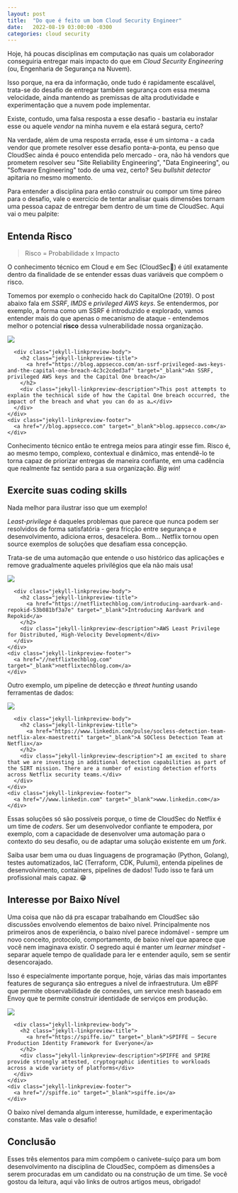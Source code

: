 ```yaml
---
layout: post
title:  "Do que é feito um bom Cloud Security Engineer"
date:   2022-08-19 03:00:00 -0300
categories: cloud security
---
```


<link rel="stylesheet" href="/assets/css/linkpreview.css">

Hoje, há poucas disciplinas em computação nas quais um colaborador conseguiria entregar mais impacto do que em _Cloud Security Engineering_ (ou, Engenharia de Segurança na Nuvem).

Isso porque, na era da informação, onde tudo é rapidamente escalável, trata-se do desafio de entregar também segurança com essa mesma velocidade, ainda mantendo as premissas de alta produtividade e experimentação que a nuvem pode implementar.

Existe, contudo, uma falsa resposta a esse desafio - bastaria eu instalar esse ou aquele _vendor_ na minha nuvem e ela estará segura, certo?

Na verdade, além de uma resposta errada, esse é um sintoma - a cada vendor que promete resolver esse desafio ponta-a-ponta, eu penso que CloudSec ainda é pouco entendida pelo mercado - ora, não há vendors que prometem resolver seu "Site Reliability Engineering", "Data Engineering", ou "Software Engineering" todo de uma vez, certo? Seu _bullshit detector_ apitaria no mesmo momento.

Para entender a disciplina para então construir ou compor um time páreo para o desafio, vale o exercício de tentar analisar quais dimensões tornam uma pessoa capaz de entregar bem dentro de um time de CloudSec. Aqui vai o meu palpite:

## Entenda Risco

> Risco = Probabilidade x Impacto

O conhecimento técnico em Cloud e em Sec (CloudSec🤪) é útil exatamente dentro da finalidade de se entender essas duas variáveis que compõem o risco.

Tomemos por exemplo o conhecido hack do CapitalOne (2019). O post abaixo fala em _SSRF_, _IMDS_ e _privileged AWS keys_. Se entendermos, por exemplo, a forma como um SSRF é introduzido e explorado, vamos entender mais do que apenas o mecanismo de ataque - entendemos melhor o potencial **risco** dessa vulnerabilidade nossa organização.

<div class="jekyll-linkpreview-wrapper">
  <div class="jekyll-linkpreview-wrapper-inner">
    <div class="jekyll-linkpreview-content">
      <div class="jekyll-linkpreview-image">
        <a href="https://blog.appsecco.com/an-ssrf-privileged-aws-keys-and-the-capital-one-breach-4c3c2cded3af" target="_blank">
          <img src="https://miro.medium.com/v2/resize:fit:1200/1*xl_cr_m4ZP9ppUoWcMq54g.jpeg">
        </a>
      </div>

      <div class="jekyll-linkpreview-body">
        <h2 class="jekyll-linkpreview-title">
          <a href="https://blog.appsecco.com/an-ssrf-privileged-aws-keys-and-the-capital-one-breach-4c3c2cded3af" target="_blank">An SSRF, privileged AWS keys and the Capital One breach</a>
        </h2>
        <div class="jekyll-linkpreview-description">This post attempts to explain the technical side of how the Capital One breach occurred, the impact of the breach and what you can do as a…</div>
      </div>
    </div>
    <div class="jekyll-linkpreview-footer">
      <a href="//blog.appsecco.com" target="_blank">blog.appsecco.com</a>
    </div>
  </div>
</div>

Conhecimento técnico então te entrega meios para atingir esse fim. Risco é, ao mesmo tempo, complexo, contextual e dinâmico, mas entendê-lo te torna capaz de priorizar entregas de maneira confiante, em uma cadência que realmente faz sentido para a sua organização. _Big win_!

## Exercite suas coding skills

Nada melhor para ilustrar isso que um exemplo!

_Least-privilege_ é daqueles problemas que parece que nunca podem ser resolvidos de forma satisfatória - gera fricção entre segurança e desenvolvimento, adiciona erros, desacelera. Bom... Netflix tornou open source exemplos de soluções que desafiam essa concepção.

Trata-se de uma automação que entende o uso histórico das aplicações e remove gradualmente aqueles privilégios que ela não mais usa!

<div class="jekyll-linkpreview-wrapper">
  <div class="jekyll-linkpreview-wrapper-inner">
    <div class="jekyll-linkpreview-content">
      <div class="jekyll-linkpreview-image">
        <a href="https://netflixtechblog.com/introducing-aardvark-and-repokid-53b081bf3a7e" target="_blank">
          <img src="https://miro.medium.com/v2/resize:fill:463:244/g:fp:0.64:0.33/1*JSOImdkFx4CZIsSLkh4H0A.png">
        </a>
      </div>

      <div class="jekyll-linkpreview-body">
        <h2 class="jekyll-linkpreview-title">
          <a href="https://netflixtechblog.com/introducing-aardvark-and-repokid-53b081bf3a7e" target="_blank">Introducing Aardvark and Repokid</a>
        </h2>
        <div class="jekyll-linkpreview-description">AWS Least Privilege for Distributed, High-Velocity Development</div>
      </div>
    </div>
    <div class="jekyll-linkpreview-footer">
      <a href="//netflixtechblog.com" target="_blank">netflixtechblog.com</a>
    </div>
  </div>
</div>

Outro exemplo, um pipeline de detecção e _threat hunting_ usando ferramentas de dados:

<div class="jekyll-linkpreview-wrapper">
  <div class="jekyll-linkpreview-wrapper-inner">
    <div class="jekyll-linkpreview-content">
      <div class="jekyll-linkpreview-image">
        <a href="https://www.linkedin.com/pulse/socless-detection-team-netflix-alex-maestretti" target="_blank">
          <img src="https://media.licdn.com/dms/image/C5612AQFRR0cif_iFmQ/article-cover_image-shrink_720_1280/0/1524001793005?e=2147483647&amp;v=beta&amp;t=QmHs4dp2Ito3FDxtDUUTKQPrmz0GZl310Qc-gKp0GLY">
        </a>
      </div>

      <div class="jekyll-linkpreview-body">
        <h2 class="jekyll-linkpreview-title">
          <a href="https://www.linkedin.com/pulse/socless-detection-team-netflix-alex-maestretti" target="_blank">A SOCless Detection Team at Netflix</a>
        </h2>
        <div class="jekyll-linkpreview-description">I am excited to share that we are investing in additional detection capabilities as part of the SIRT mission. There are a number of existing detection efforts across Netflix security teams.</div>
      </div>
    </div>
    <div class="jekyll-linkpreview-footer">
      <a href="//www.linkedin.com" target="_blank">www.linkedin.com</a>
    </div>
  </div>
</div>

Essas soluções só são possíveis porque, o time de CloudSec do Netflix é um time de _coders_. Ser um desenvolvedor confiante te empodera, por exemplo, com a capacidade de desenvolver uma automação para o contexto do seu desafio, ou de adaptar uma solução existente em um _fork_.

Saiba usar bem uma ou duas linguagens de programação (Python, Golang), testes automatizados, IaC (Terraform, CDK, Pulumi), entenda pipelines de desenvolvimento, containers, pipelines de dados! Tudo isso te fará um profissional mais capaz. 😁

## Interesse por Baixo Nível

Uma coisa que não dá pra escapar trabalhando em CloudSec são discussões envolvendo elementos de baixo nível.
Principalmente nos primeiros anos de experiência, o baixo nível parece indomável - sempre um novo conceito, protocolo, comportamento, de baixo nível que aparece que você nem imaginava existir. O segredo aqui é manter um _learner mindset_ - separar aquele tempo de qualidade para ler e entender aquilo, sem se sentir desencorajado.

Isso é especialmente importante porque, hoje, várias das mais importantes features de segurança são entregues a nível de infraestrutura. Um eBPF que permite observabilidade de conexões, um service mesh baseado em Envoy que te permite construir identidade de serviços em produção.

<div class="jekyll-linkpreview-wrapper">
  <div class="jekyll-linkpreview-wrapper-inner">
    <div class="jekyll-linkpreview-content">
      <div class="jekyll-linkpreview-image">
        <a href="https://spiffe.io/" target="_blank">
          <img src="https://spiffe.io/img/spiffe-turtle.svg">
        </a>
      </div>

      <div class="jekyll-linkpreview-body">
        <h2 class="jekyll-linkpreview-title">
          <a href="https://spiffe.io/" target="_blank">SPIFFE – Secure Production Identity Framework for Everyone</a>
        </h2>
        <div class="jekyll-linkpreview-description">SPIFFE and SPIRE provide strongly attested, cryptographic identities to workloads across a wide variety of platforms</div>
      </div>
    </div>
    <div class="jekyll-linkpreview-footer">
      <a href="//spiffe.io" target="_blank">spiffe.io</a>
    </div>
  </div>
</div>

O baixo nível demanda algum interesse, humildade, e experimentação constante. Mas vale o desafio!

## Conclusão

Esses três elementos para mim compõem o canivete-suíço para um bom desenvolvimento na disciplina de CloudSec, compõem as dimensões a serem procuradas em um candidato ou na construção de um time. Se você gostou da leitura, aqui vão links de outros artigos meus, obrigado!
